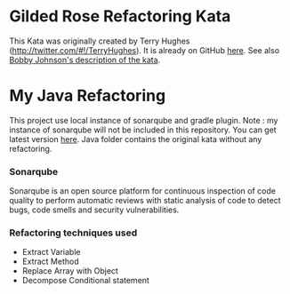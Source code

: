 # Gilded Rose Refactoring Kata

This Kata was originally created by Terry Hughes (http://twitter.com/#!/TerryHughes). 
It is already on GitHub [here](https://github.com/NotMyself/GildedRose). 
See also [Bobby Johnson's description of the kata](http://iamnotmyself.com/2011/02/13/refactor-this-the-gilded-rose-kata/).

# My Java Refactoring
This project use local instance of sonarqube and gradle plugin. 
Note : my instance of sonarqube will not be included in this repository.
You can get  latest version  [here](https://www.sonarqube.org/downloads/).
Java folder contains the original kata without any refactoring. 

### Sonarqube
Sonarqube is an open source platform for continuous inspection of code quality to perform automatic reviews with static analysis of code to detect bugs, code smells and security vulnerabilities.

### Refactoring techniques used

- Extract Variable 
- Extract Method
- Replace Array with Object
- Decompose Conditional statement
